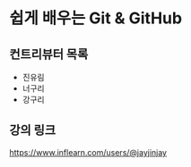 # 쉽게 배우는 Git & GitHub

## 컨트리뷰터 목록

- 진유림
- 너구리
- 강구리

## 강의 링크
https://www.inflearn.com/users/@jayjinjay